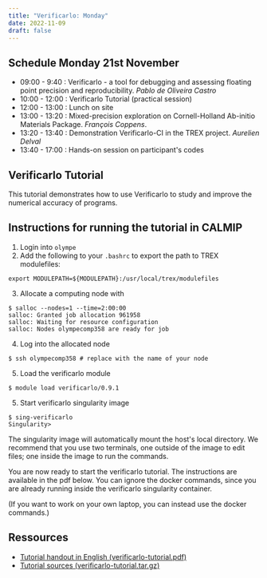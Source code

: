 ```yaml
---
title: "Verificarlo: Monday"
date: 2022-11-09
draft: false
---
```



## Schedule Monday 21st November

* 09:00 - 9:40 : Verificarlo - a tool for debugging and assessing floating point precision and reproducibility. _Pablo de Oliveira Castro_
* 10:00 - 12:00 : Verificarlo Tutorial (practical session)
* 12:00 - 13:00 : Lunch on site
* 13:00 - 13:20 : Mixed-precision exploration on Cornell-Holland Ab-initio Materials Package. _François Coppens_.
* 13:20 - 13:40 : Demonstration Verificarlo-CI in the TREX project. _Aurelien Delval_
* 13:40 - 17:00 : Hands-on session on participant's codes

## Verificarlo Tutorial

This tutorial demonstrates how to use Verificarlo to study and improve the numerical accuracy of programs.

## Instructions for running the tutorial in CALMIP

1. Login into `olympe`
2. Add the following to your `.bashrc` to export the path to TREX modulefiles:
```
export MODULEPATH=${MODULEPATH}:/usr/local/trex/modulefiles
```
3. Allocate a computing node with

```
$ salloc --nodes=1 --time=2:00:00
salloc: Granted job allocation 961958
salloc: Waiting for resource configuration
salloc: Nodes olympecomp358 are ready for job
```
4. Log into the allocated node
```
$ ssh olympecomp358 # replace with the name of your node
```

5. Load the verificarlo module
```
$ module load verificarlo/0.9.1
```
5. Start verificarlo singularity image
```
$ sing-verificarlo
Singularity>
```

The singularity image will automatically mount the host's local directory. We
recommend that you use two terminals, one outside of the image to edit files;
one inside the image to run the commands.

You are now ready to start the verificarlo tutorial. The instructions are
available in the pdf below. You can ignore the docker commands, since you are
already running inside the verificarlo singularity container.

(If you want to work on your own laptop, you can instead use the docker commands.)

## Ressources

* [Tutorial handout in English (verificarlo-tutorial.pdf)](https://github.com/verificarlo/verificarlo_tutorial/files/9840629/verificarlo-tutorial.pdf)
* [Tutorial sources (verificarlo-tutorial.tar.gz)](https://github.com/verificarlo/verificarlo_tutorial/files/9840599/verificarlo-tutorial.tar.gz)
